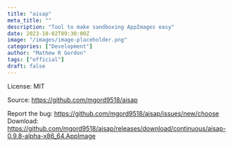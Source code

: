 ```yaml
---
title: "aisap"
meta_title: ""
description: "Tool to make sandboxing AppImages easy"
date: 2023-10-02T09:30:00Z
image: "/images/image-placeholder.png"
categories: ["Development"]
author: "Mathew R Gordon"
tags: ["official"]
draft: false
---
```


License: MIT

Source: https://github.com/mgord9518/aisap

Report the bug: https://github.com/mgord9518/aisap/issues/new/choose
Download: https://github.com/mgord9518/aisap/releases/download/continuous/aisap-0.9.8-alpha-x86_64.AppImage
